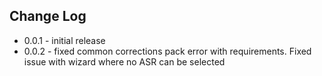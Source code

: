 
## Change Log

- 0.0.1 - initial release
- 0.0.2 - fixed common corrections pack error with requirements. Fixed issue with wizard where no ASR can be selected
